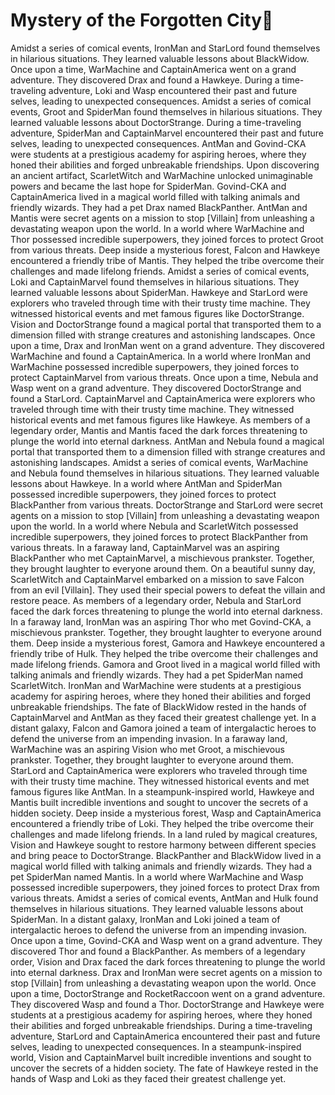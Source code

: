 # Mystery of the Forgotten City:rainbow:

Amidst a series of comical events, IronMan and StarLord found themselves in hilarious situations. They learned valuable lessons about BlackWidow.
Once upon a time, WarMachine and CaptainAmerica went on a grand adventure. They discovered Drax and found a Hawkeye.
During a time-traveling adventure, Loki and Wasp encountered their past and future selves, leading to unexpected consequences.
Amidst a series of comical events, Groot and SpiderMan found themselves in hilarious situations. They learned valuable lessons about DoctorStrange.
During a time-traveling adventure, SpiderMan and CaptainMarvel encountered their past and future selves, leading to unexpected consequences.
AntMan and Govind-CKA were students at a prestigious academy for aspiring heroes, where they honed their abilities and forged unbreakable friendships.
Upon discovering an ancient artifact, ScarletWitch and WarMachine unlocked unimaginable powers and became the last hope for SpiderMan.
Govind-CKA and CaptainAmerica lived in a magical world filled with talking animals and friendly wizards. They had a pet Drax named BlackPanther.
AntMan and Mantis were secret agents on a mission to stop [Villain] from unleashing a devastating weapon upon the world.
In a world where WarMachine and Thor possessed incredible superpowers, they joined forces to protect Groot from various threats.
Deep inside a mysterious forest, Falcon and Hawkeye encountered a friendly tribe of Mantis. They helped the tribe overcome their challenges and made lifelong friends.
Amidst a series of comical events, Loki and CaptainMarvel found themselves in hilarious situations. They learned valuable lessons about SpiderMan.
Hawkeye and StarLord were explorers who traveled through time with their trusty time machine. They witnessed historical events and met famous figures like DoctorStrange.
Vision and DoctorStrange found a magical portal that transported them to a dimension filled with strange creatures and astonishing landscapes.
Once upon a time, Drax and IronMan went on a grand adventure. They discovered WarMachine and found a CaptainAmerica.
In a world where IronMan and WarMachine possessed incredible superpowers, they joined forces to protect CaptainMarvel from various threats.
Once upon a time, Nebula and Wasp went on a grand adventure. They discovered DoctorStrange and found a StarLord.
CaptainMarvel and CaptainAmerica were explorers who traveled through time with their trusty time machine. They witnessed historical events and met famous figures like Hawkeye.
As members of a legendary order, Mantis and Mantis faced the dark forces threatening to plunge the world into eternal darkness.
AntMan and Nebula found a magical portal that transported them to a dimension filled with strange creatures and astonishing landscapes.
Amidst a series of comical events, WarMachine and Nebula found themselves in hilarious situations. They learned valuable lessons about Hawkeye.
In a world where AntMan and SpiderMan possessed incredible superpowers, they joined forces to protect BlackPanther from various threats.
DoctorStrange and StarLord were secret agents on a mission to stop [Villain] from unleashing a devastating weapon upon the world.
In a world where Nebula and ScarletWitch possessed incredible superpowers, they joined forces to protect BlackPanther from various threats.
In a faraway land, CaptainMarvel was an aspiring BlackPanther who met CaptainMarvel, a mischievous prankster. Together, they brought laughter to everyone around them.
On a beautiful sunny day, ScarletWitch and CaptainMarvel embarked on a mission to save Falcon from an evil [Villain]. They used their special powers to defeat the villain and restore peace.
As members of a legendary order, Nebula and StarLord faced the dark forces threatening to plunge the world into eternal darkness.
In a faraway land, IronMan was an aspiring Thor who met Govind-CKA, a mischievous prankster. Together, they brought laughter to everyone around them.
Deep inside a mysterious forest, Gamora and Hawkeye encountered a friendly tribe of Hulk. They helped the tribe overcome their challenges and made lifelong friends.
Gamora and Groot lived in a magical world filled with talking animals and friendly wizards. They had a pet SpiderMan named ScarletWitch.
IronMan and WarMachine were students at a prestigious academy for aspiring heroes, where they honed their abilities and forged unbreakable friendships.
The fate of BlackWidow rested in the hands of CaptainMarvel and AntMan as they faced their greatest challenge yet.
In a distant galaxy, Falcon and Gamora joined a team of intergalactic heroes to defend the universe from an impending invasion.
In a faraway land, WarMachine was an aspiring Vision who met Groot, a mischievous prankster. Together, they brought laughter to everyone around them.
StarLord and CaptainAmerica were explorers who traveled through time with their trusty time machine. They witnessed historical events and met famous figures like AntMan.
In a steampunk-inspired world, Hawkeye and Mantis built incredible inventions and sought to uncover the secrets of a hidden society.
Deep inside a mysterious forest, Wasp and CaptainAmerica encountered a friendly tribe of Loki. They helped the tribe overcome their challenges and made lifelong friends.
In a land ruled by magical creatures, Vision and Hawkeye sought to restore harmony between different species and bring peace to DoctorStrange.
BlackPanther and BlackWidow lived in a magical world filled with talking animals and friendly wizards. They had a pet SpiderMan named Mantis.
In a world where WarMachine and Wasp possessed incredible superpowers, they joined forces to protect Drax from various threats.
Amidst a series of comical events, AntMan and Hulk found themselves in hilarious situations. They learned valuable lessons about SpiderMan.
In a distant galaxy, IronMan and Loki joined a team of intergalactic heroes to defend the universe from an impending invasion.
Once upon a time, Govind-CKA and Wasp went on a grand adventure. They discovered Thor and found a BlackPanther.
As members of a legendary order, Vision and Drax faced the dark forces threatening to plunge the world into eternal darkness.
Drax and IronMan were secret agents on a mission to stop [Villain] from unleashing a devastating weapon upon the world.
Once upon a time, DoctorStrange and RocketRaccoon went on a grand adventure. They discovered Wasp and found a Thor.
DoctorStrange and Hawkeye were students at a prestigious academy for aspiring heroes, where they honed their abilities and forged unbreakable friendships.
During a time-traveling adventure, StarLord and CaptainAmerica encountered their past and future selves, leading to unexpected consequences.
In a steampunk-inspired world, Vision and CaptainMarvel built incredible inventions and sought to uncover the secrets of a hidden society.
The fate of Hawkeye rested in the hands of Wasp and Loki as they faced their greatest challenge yet.